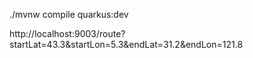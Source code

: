 ./mvnw compile quarkus:dev

http://localhost:9003/route?startLat=43.3&startLon=5.3&endLat=31.2&endLon=121.8
